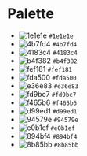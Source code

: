 # Palette

* ![1e1e1e](http://placehold.it/11/1e1e1e&text=%20) `#1e1e1e`
* ![4b7fd4](http://placehold.it/11/4b7fd4&text=%20) `#4b7fd4`
* ![4183c4](http://placehold.it/11/4183c4&text=%20) `#4183c4`
* ![b4f382](http://placehold.it/11/b4f382&text=%20) `#b4f382`
* ![fef181](http://placehold.it/11/fef181&text=%20) `#fef181`
* ![fda500](http://placehold.it/11/fda500&text=%20) `#fda500`
* ![e36e83](http://placehold.it/11/e36e83&text=%20) `#e36e83`
* ![fd9bc7](http://placehold.it/11/fd9bc7&text=%20) `#fd9bc7`
* ![f465b6](http://placehold.it/11/f465b6&text=%20) `#f465b6`
* ![d99ed1](http://placehold.it/11/d99ed1&text=%20) `#d99ed1`
* ![94579e](http://placehold.it/11/94579e&text=%20) `#94579e`
* ![e0b1ef](http://placehold.it/11/e0b1ef&text=%20) `#e0b1ef`
* ![894bf4](http://placehold.it/11/894bf4&text=%20) `#894bf4`
* ![8b85bb](http://placehold.it/11/8b85bb&text=%20) `#8b85bb`